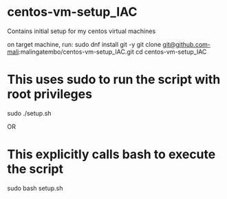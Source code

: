 # centos-vm-setup_IAC
Contains initial setup for my centos virtual machines

on target machine, run: 
sudo dnf install git -y
git clone git@github.com-mali:malingatembo/centos-vm-setup_IAC.git
cd centos-vm-setup_IAC

# This uses sudo to run the script with root privileges
sudo ./setup.sh

OR 

# This explicitly calls bash to execute the script
sudo bash setup.sh
